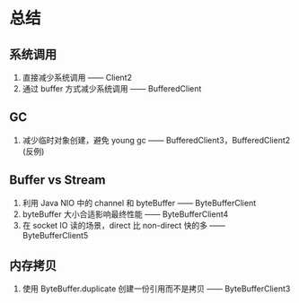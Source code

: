 # 总结
## 系统调用
1. 直接减少系统调用 —— Client2
2. 通过 buffer 方式减少系统调用 —— BufferedClient

## GC
1. 减少临时对象创建，避免 young gc —— BufferedClient3，BufferedClient2 (反例)

## Buffer vs Stream
1. 利用 Java NIO 中的 channel 和 byteBuffer —— ByteBufferClient
2. byteBuffer 大小合适影响最终性能 —— ByteBufferClient4
3. 在 socket IO 读的场景，direct 比 non-direct 快的多 —— ByteBufferClient5

## 内存拷贝
1. 使用 ByteBuffer.duplicate 创建一份引用而不是拷贝 —— ByteBufferClient3
